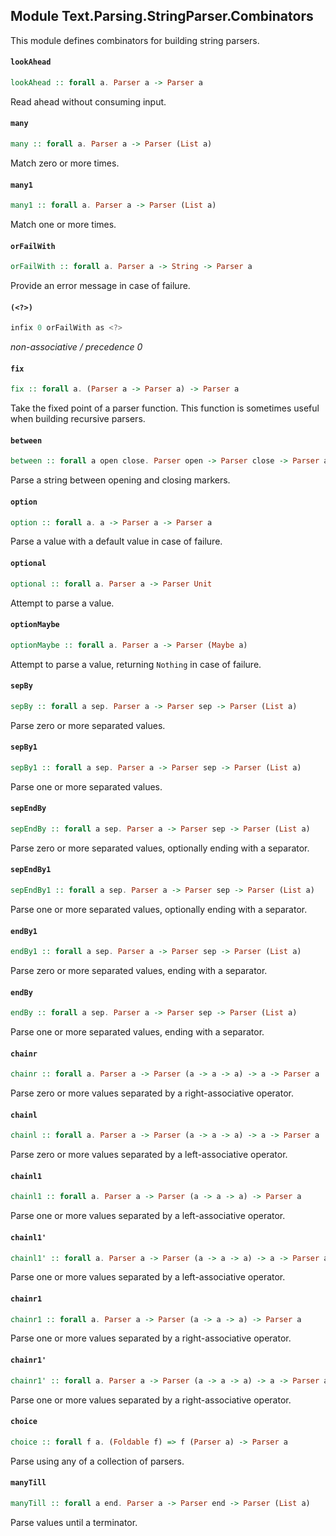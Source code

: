 ## Module Text.Parsing.StringParser.Combinators

This module defines combinators for building string parsers.

#### `lookAhead`

``` purescript
lookAhead :: forall a. Parser a -> Parser a
```

Read ahead without consuming input.

#### `many`

``` purescript
many :: forall a. Parser a -> Parser (List a)
```

Match zero or more times.

#### `many1`

``` purescript
many1 :: forall a. Parser a -> Parser (List a)
```

Match one or more times.

#### `orFailWith`

``` purescript
orFailWith :: forall a. Parser a -> String -> Parser a
```

Provide an error message in case of failure.

#### `(<?>)`

``` purescript
infix 0 orFailWith as <?>
```

_non-associative / precedence 0_

#### `fix`

``` purescript
fix :: forall a. (Parser a -> Parser a) -> Parser a
```

Take the fixed point of a parser function. This function is sometimes useful when building recursive parsers.

#### `between`

``` purescript
between :: forall a open close. Parser open -> Parser close -> Parser a -> Parser a
```

Parse a string between opening and closing markers.

#### `option`

``` purescript
option :: forall a. a -> Parser a -> Parser a
```

Parse a value with a default value in case of failure.

#### `optional`

``` purescript
optional :: forall a. Parser a -> Parser Unit
```

Attempt to parse a value.

#### `optionMaybe`

``` purescript
optionMaybe :: forall a. Parser a -> Parser (Maybe a)
```

Attempt to parse a value, returning `Nothing` in case of failure.

#### `sepBy`

``` purescript
sepBy :: forall a sep. Parser a -> Parser sep -> Parser (List a)
```

Parse zero or more separated values.

#### `sepBy1`

``` purescript
sepBy1 :: forall a sep. Parser a -> Parser sep -> Parser (List a)
```

Parse one or more separated values.

#### `sepEndBy`

``` purescript
sepEndBy :: forall a sep. Parser a -> Parser sep -> Parser (List a)
```

Parse zero or more separated values, optionally ending with a separator.

#### `sepEndBy1`

``` purescript
sepEndBy1 :: forall a sep. Parser a -> Parser sep -> Parser (List a)
```

Parse one or more separated values, optionally ending with a separator.

#### `endBy1`

``` purescript
endBy1 :: forall a sep. Parser a -> Parser sep -> Parser (List a)
```

Parse zero or more separated values, ending with a separator.

#### `endBy`

``` purescript
endBy :: forall a sep. Parser a -> Parser sep -> Parser (List a)
```

Parse one or more separated values, ending with a separator.

#### `chainr`

``` purescript
chainr :: forall a. Parser a -> Parser (a -> a -> a) -> a -> Parser a
```

Parse zero or more values separated by a right-associative operator.

#### `chainl`

``` purescript
chainl :: forall a. Parser a -> Parser (a -> a -> a) -> a -> Parser a
```

Parse zero or more values separated by a left-associative operator.

#### `chainl1`

``` purescript
chainl1 :: forall a. Parser a -> Parser (a -> a -> a) -> Parser a
```

Parse one or more values separated by a left-associative operator.

#### `chainl1'`

``` purescript
chainl1' :: forall a. Parser a -> Parser (a -> a -> a) -> a -> Parser a
```

Parse one or more values separated by a left-associative operator.

#### `chainr1`

``` purescript
chainr1 :: forall a. Parser a -> Parser (a -> a -> a) -> Parser a
```

Parse one or more values separated by a right-associative operator.

#### `chainr1'`

``` purescript
chainr1' :: forall a. Parser a -> Parser (a -> a -> a) -> a -> Parser a
```

Parse one or more values separated by a right-associative operator.

#### `choice`

``` purescript
choice :: forall f a. (Foldable f) => f (Parser a) -> Parser a
```

Parse using any of a collection of parsers.

#### `manyTill`

``` purescript
manyTill :: forall a end. Parser a -> Parser end -> Parser (List a)
```

Parse values until a terminator.


